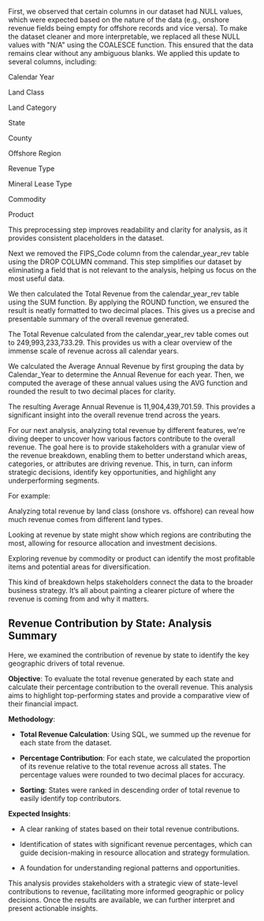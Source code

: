 First, we observed that certain columns in our dataset had NULL values, which were expected based on the nature of the data (e.g., onshore revenue fields being empty for offshore records and vice versa). To make the dataset cleaner and more interpretable, we replaced all these NULL values with "N/A" using the COALESCE function. This ensured that the data remains clear without any ambiguous blanks.
We applied this update to several columns, including:

Calendar Year

Land Class

Land Category

State

County

Offshore Region

Revenue Type

Mineral Lease Type

Commodity

Product

This preprocessing step improves readability and clarity for analysis, as it provides consistent placeholders in the dataset.


Next we removed the FIPS_Code column from the calendar_year_rev table using the DROP COLUMN command. This step simplifies our dataset by eliminating a field that is not relevant to the analysis, helping us focus on the most useful data.


We then calculated the Total Revenue from the calendar_year_rev table using the SUM function. By applying the ROUND function, we ensured the result is neatly formatted to two decimal places. This gives us a precise and presentable summary of the overall revenue generated. 

The Total Revenue calculated from the calendar_year_rev table comes out to 249,993,233,733.29. This provides us with a clear overview of the immense scale of revenue across all calendar years.


We calculated the Average Annual Revenue by first grouping the data by Calendar_Year to determine the Annual Revenue for each year. Then, we computed the average of these annual values using the AVG function and rounded the result to two decimal places for clarity.

The resulting Average Annual Revenue is 11,904,439,701.59. This provides a significant insight into the overall revenue trend across the years.


For our next analysis, analyzing total revenue by different features, we're diving deeper to uncover how various factors contribute to the overall revenue. The goal here is to provide stakeholders with a granular view of the revenue breakdown, enabling them to better understand which areas, categories, or attributes are driving revenue. This, in turn, can inform strategic decisions, identify key opportunities, and highlight any underperforming segments.

For example:

Analyzing total revenue by land class (onshore vs. offshore) can reveal how much revenue comes from different land types.

Looking at revenue by state might show which regions are contributing the most, allowing for resource allocation and investment decisions.

Exploring revenue by commodity or product can identify the most profitable items and potential areas for diversification.

This kind of breakdown helps stakeholders connect the data to the broader business strategy. It’s all about painting a clearer picture of where the revenue is coming from and why it matters.


## Revenue Contribution by State: Analysis Summary

Here, we examined the contribution of revenue by state to identify the key geographic drivers of total revenue.

**Objective**: To evaluate the total revenue generated by each state and calculate their percentage contribution to the overall revenue. This analysis aims to highlight top-performing states and provide a comparative view of their financial impact.

**Methodology**: 
 - **Total Revenue Calculation**: Using SQL, we summed up the revenue for each state from the dataset.

 - **Percentage Contribution**: For each state, we calculated the proportion of its revenue relative to the total revenue across all states. The percentage values were rounded to two decimal places for accuracy.

 - **Sorting**: States were ranked in descending order of total revenue to easily identify top contributors.

**Expected Insights**:

 - A clear ranking of states based on their total revenue contributions.

 - Identification of states with significant revenue percentages, which can guide decision-making in resource allocation and strategy formulation.

 - A foundation for understanding regional patterns and opportunities.

This analysis provides stakeholders with a strategic view of state-level contributions to revenue, facilitating more informed geographic or policy decisions. Once the results are available, we can further interpret and present actionable insights.
